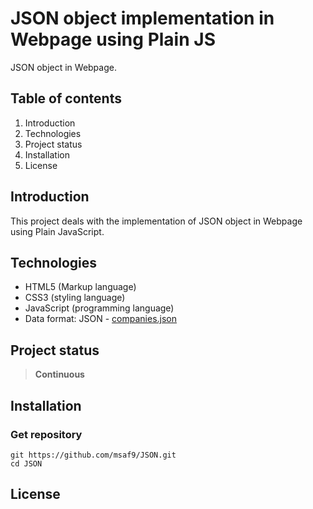 # JSON object implementation in Webpage using Plain JS
JSON object in Webpage.

## Table of contents
1. Introduction
2. Technologies
3. Project status
4. Installation
5. License

## Introduction
This project deals with the implementation of JSON object in Webpage using Plain JavaScript.

## Technologies
- HTML5 (Markup language)
- CSS3 (styling language)
- JavaScript (programming language)
- Data format: JSON - [companies.json](companies.json)

## Project status
> **Continuous**

## Installation
### Get repository
```git
git https://github.com/msaf9/JSON.git
cd JSON
```

## License
